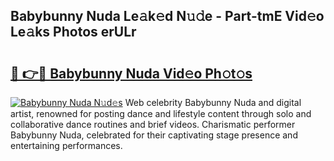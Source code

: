 ## Babybunny Nuda Le𝚊k𝚎d N𝚞𝚍e - Part-tmE Vid𝚎o Le𝚊ks Photos erULr

# <h2><a href="http://fbbpqi7.evod.top/?m=Babybunny+Nuda">🔗 👉🔴 Babybunny Nuda Vid𝚎o Ph𝚘t𝚘s</a></h2>

[![Babybunny Nuda N𝚞d𝚎s](https://i.imgur.com/8V9OHl7.gif)](http://fbbpqi7.evod.top/?m=Babybunny+Nuda)
Web celebrity Babybunny Nuda and digital artist, renowned for posting dance and lifestyle content through solo and collaborative dance routines and brief videos. Charismatic performer Babybunny Nuda, celebrated for their captivating stage presence and entertaining performances. 

